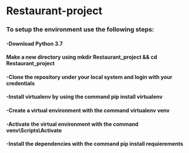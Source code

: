 # Restaurant-project
### To setup the environment use the following steps:
#### -Download Python 3.7
#### Make a new directory using mkdir Restaurant_project && cd Restaurant_project
#### -Clone the repository under your local system and login with your credentials
#### -Install virtualenv by using the command pip install virtualenv
#### -Create a virtual environment with the command virtualenv venv
#### -Activate the virtual environment with the command venv\Scripts\Activate
#### -Install the dependencies with the command pip install requierements
